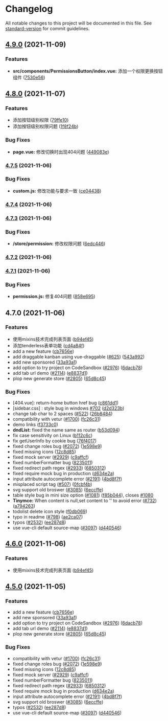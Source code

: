 # Changelog

All notable changes to this project will be documented in this file. See [standard-version](https://github.com/conventional-changelog/standard-version) for commit guidelines.

## [4.9.0](https://github.com/PanJiaChen/vue-element-admin/compare/v4.8.0...v4.9.0) (2021-11-09)


### Features

* **src/components/PermissionsButton/index.vue:** 添加一个权限更换按钮组件 ([7530e56](https://github.com/PanJiaChen/vue-element-admin/commit/7530e5692d8dac48cbc3b17b4d2274bc5a2898b6))

## [4.8.0](https://github.com/PanJiaChen/vue-element-admin/compare/v4.7.5...v4.8.0) (2021-11-07)


### Features

* 添加按钮级别权限 ([79ffe10](https://github.com/PanJiaChen/vue-element-admin/commit/79ffe10ab1078ce6d5dcf0c18f674f9d31ef6da1))
* 添加按钮级别权限问题 ([1f8f24b](https://github.com/PanJiaChen/vue-element-admin/commit/1f8f24b2bf9c77349aa81cc6ce58fded43e00708))


### Bug Fixes

* **page.vue:** 修改切换时出现404问题 ([449083e](https://github.com/PanJiaChen/vue-element-admin/commit/449083e509abde19aeda96f0582919bf3f6a2d0a))

### [4.7.5](https://github.com/PanJiaChen/vue-element-admin/compare/v4.7.4...v4.7.5) (2021-11-06)


### Bug Fixes

* **custom.js:** 修改功能与要求一致 ([ce04438](https://github.com/PanJiaChen/vue-element-admin/commit/ce0443874f2e723149908081e9d41c1786494b89))

### [4.7.4](https://github.com/PanJiaChen/vue-element-admin/compare/v4.7.3...v4.7.4) (2021-11-06)

### [4.7.3](https://github.com/PanJiaChen/vue-element-admin/compare/v4.7.2...v4.7.3) (2021-11-06)


### Bug Fixes

* **/store/permission:** 修改权限问题 ([6edc446](https://github.com/PanJiaChen/vue-element-admin/commit/6edc446284bbd40c10af02068e186920fcbea251))

### [4.7.2](https://github.com/PanJiaChen/vue-element-admin/compare/v4.7.1...v4.7.2) (2021-11-06)

### [4.7.1](https://github.com/PanJiaChen/vue-element-admin/compare/v4.7.0...v4.7.1) (2021-11-06)


### Bug Fixes

* **permission.js:** 修复404问题 ([858e695](https://github.com/PanJiaChen/vue-element-admin/commit/858e695517c350bc5734fde85c671ec50c709783))

## 4.7.0 (2021-11-06)


### Features

* 使用mixins技术完成列表页面 ([b94ef45](https://github.com/PanJiaChen/vue-element-admin/commit/b94ef45a4030172665ac5518827f3fded6f71d40))
* 添加tenderless表单功能 ([cd4a84f](https://github.com/PanJiaChen/vue-element-admin/commit/cd4a84fa7d14f7e6c3e5ef4163f627a22c856401))
* add a new feature ([cb7656e](https://github.com/PanJiaChen/vue-element-admin/commit/cb7656e0eee8ec935288b2371b8c5bd24a5aa06c))
* add draggable kanban using vue-draggable ([#625](https://github.com/PanJiaChen/vue-element-admin/issues/625)) ([543a992](https://github.com/PanJiaChen/vue-element-admin/commit/543a9928cf0299af3f67b9d70d3218191f514475))
* add new sponsored ([33a93a1](https://github.com/PanJiaChen/vue-element-admin/commit/33a93a12b4dc6429dbe91f43ef17fb76236f2d6c))
* add option to try project on CodeSandbox ([#2976](https://github.com/PanJiaChen/vue-element-admin/issues/2976)) ([6dacb78](https://github.com/PanJiaChen/vue-element-admin/commit/6dacb783b2c58190e568603e6125883f071528d4))
* add tab url demo ([#2114](https://github.com/PanJiaChen/vue-element-admin/issues/2114)) ([e8837d1](https://github.com/PanJiaChen/vue-element-admin/commit/e8837d161ee2a4793bdf5add1503d472857f6f42))
* plop new generate store ([#2805](https://github.com/PanJiaChen/vue-element-admin/issues/2805)) ([65d8c45](https://github.com/PanJiaChen/vue-element-admin/commit/65d8c451e89c4f679cd983316b7b9a5f1e9ac748))


### Bug Fixes

* [404.vue]: return-home button href bug ([c861dd1](https://github.com/PanJiaChen/vue-element-admin/commit/c861dd10cf392a4f9231def8cdc6f993e6136758))
* [sidebar.css] : style bug in windows [#702](https://github.com/PanJiaChen/vue-element-admin/issues/702) ([d2d323b](https://github.com/PanJiaChen/vue-element-admin/commit/d2d323bb027f4335729237a7c6eff4bef199ff44))
* change tab char to 2 spaces ([#522](https://github.com/PanJiaChen/vue-element-admin/issues/522)) ([26b8484](https://github.com/PanJiaChen/vue-element-admin/commit/26b84847dd16f843ce05fe155ae74ca20760dbbf))
* compatibility with vetur ([#1700](https://github.com/PanJiaChen/vue-element-admin/issues/1700)) ([fc26c31](https://github.com/PanJiaChen/vue-element-admin/commit/fc26c3106fefda7ff80afdc8bcad06f0b1ef2909))
* demo links ([f3733c0](https://github.com/PanJiaChen/vue-element-admin/commit/f3733c0b37b9a8316bbb36cf7af17c12ff419cfb))
* **dndList:** fixed the name same as router ([b53d094](https://github.com/PanJiaChen/vue-element-admin/commit/b53d0945ab6f84b82bd416cc2a4ff19c667d1996))
* fix case sensitivity on Linux ([b112c6c](https://github.com/PanJiaChen/vue-element-admin/commit/b112c6c86dd87d217f2c8c5123c9a2f66bb82361))
* fix getUserInfo by cookie bug ([76f4017](https://github.com/PanJiaChen/vue-element-admin/commit/76f4017470a2d5af8b0d17d16dc9ec9aeba650c4))
* fixed change roles bug ([#2072](https://github.com/PanJiaChen/vue-element-admin/issues/2072)) ([1e598e9](https://github.com/PanJiaChen/vue-element-admin/commit/1e598e96843c18acd9d38018d26a4247a4a0f512))
* fixed missing icons ([12c8d85](https://github.com/PanJiaChen/vue-element-admin/commit/12c8d8587345e07bfc084cb2663d0822b9526a38))
* fixed mock server ([#2929](https://github.com/PanJiaChen/vue-element-admin/issues/2929)) ([c9affcf](https://github.com/PanJiaChen/vue-element-admin/commit/c9affcf2ad44d23d48dc45537275e0d9998ff4cd))
* fixed numberFormatter  bug ([8235011](https://github.com/PanJiaChen/vue-element-admin/commit/82350116659c79d51dd0880fc45df00a5c958a45))
* fixed redirect path regex ([#2933](https://github.com/PanJiaChen/vue-element-admin/issues/2933)) ([6850312](https://github.com/PanJiaChen/vue-element-admin/commit/6850312e8920be432e916e316eb19b6e3cba91e0))
* fixed require mock bug in production ([d634e2a](https://github.com/PanJiaChen/vue-element-admin/commit/d634e2ae2fdc4920a0b98678e01d64e2ca5378d6))
* input attribute autocomplete error ([#2191](https://github.com/PanJiaChen/vue-element-admin/issues/2191)) ([4bd8f7f](https://github.com/PanJiaChen/vue-element-admin/commit/4bd8f7f670219db02e4c29781788f602c27ffa1b))
* misplaced script tag ([#507](https://github.com/PanJiaChen/vue-element-admin/issues/507)) ([0fcbf4b](https://github.com/PanJiaChen/vue-element-admin/commit/0fcbf4b53badc815808a1beb38d7f04f978bf9ba))
* svg support old broswer ([#3085](https://github.com/PanJiaChen/vue-element-admin/issues/3085)) ([6eccffe](https://github.com/PanJiaChen/vue-element-admin/commit/6eccffeb2f9037e873591944e119d0246139ffc7))
* table style bug in mini size option ([#1081](https://github.com/PanJiaChen/vue-element-admin/issues/1081)) ([f85b044](https://github.com/PanJiaChen/vue-element-admin/commit/f85b044ff8a3bc97d9c3ec61bd99480826ef1501)), closes [#1080](https://github.com/PanJiaChen/vue-element-admin/issues/1080)
* **Tinymce:** When content is null,set content to '' to avoid error ([#732](https://github.com/PanJiaChen/vue-element-admin/issues/732)) ([a794263](https://github.com/PanJiaChen/vue-element-admin/commit/a7942636c6084ed72fadc5a75c48f4f2ac2babe8))
* todolist delete icon style ([f0db069](https://github.com/PanJiaChen/vue-element-admin/commit/f0db0697e697da7bbe25587e65e233c926e76e80))
* typo in readme ([#798](https://github.com/PanJiaChen/vue-element-admin/issues/798)) ([ae2ca07](https://github.com/PanJiaChen/vue-element-admin/commit/ae2ca072f5a473fe5b34fca3053119846923d7db))
* typos ([#2532](https://github.com/PanJiaChen/vue-element-admin/issues/2532)) ([ee287d8](https://github.com/PanJiaChen/vue-element-admin/commit/ee287d8314a320a68083496636fa9d3b575b4e13))
* use vue-cli default source-map ([#3097](https://github.com/PanJiaChen/vue-element-admin/issues/3097)) ([d440546](https://github.com/PanJiaChen/vue-element-admin/commit/d4405464ceb53513bff7ec6caf07113623e95383))

## [4.6.0](https://github.com/PanJiaChen/vue-element-admin/compare/v4.5.0...v4.6.0) (2021-11-06)


### Features

* 使用mixins技术完成列表页面 ([b94ef45](https://github.com/PanJiaChen/vue-element-admin/commit/b94ef45a4030172665ac5518827f3fded6f71d40))

## [4.5.0](https://github.com/PanJiaChen/vue-element-admin/compare/v4.0.0...v4.5.0) (2021-11-05)


### Features

* add a new feature ([cb7656e](https://github.com/PanJiaChen/vue-element-admin/commit/cb7656e0eee8ec935288b2371b8c5bd24a5aa06c))
* add new sponsored ([33a93a1](https://github.com/PanJiaChen/vue-element-admin/commit/33a93a12b4dc6429dbe91f43ef17fb76236f2d6c))
* add option to try project on CodeSandbox ([#2976](https://github.com/PanJiaChen/vue-element-admin/issues/2976)) ([6dacb78](https://github.com/PanJiaChen/vue-element-admin/commit/6dacb783b2c58190e568603e6125883f071528d4))
* add tab url demo ([#2114](https://github.com/PanJiaChen/vue-element-admin/issues/2114)) ([e8837d1](https://github.com/PanJiaChen/vue-element-admin/commit/e8837d161ee2a4793bdf5add1503d472857f6f42))
* plop new generate store ([#2805](https://github.com/PanJiaChen/vue-element-admin/issues/2805)) ([65d8c45](https://github.com/PanJiaChen/vue-element-admin/commit/65d8c451e89c4f679cd983316b7b9a5f1e9ac748))


### Bug Fixes

* compatibility with vetur ([#1700](https://github.com/PanJiaChen/vue-element-admin/issues/1700)) ([fc26c31](https://github.com/PanJiaChen/vue-element-admin/commit/fc26c3106fefda7ff80afdc8bcad06f0b1ef2909))
* fixed change roles bug ([#2072](https://github.com/PanJiaChen/vue-element-admin/issues/2072)) ([1e598e9](https://github.com/PanJiaChen/vue-element-admin/commit/1e598e96843c18acd9d38018d26a4247a4a0f512))
* fixed missing icons ([12c8d85](https://github.com/PanJiaChen/vue-element-admin/commit/12c8d8587345e07bfc084cb2663d0822b9526a38))
* fixed mock server ([#2929](https://github.com/PanJiaChen/vue-element-admin/issues/2929)) ([c9affcf](https://github.com/PanJiaChen/vue-element-admin/commit/c9affcf2ad44d23d48dc45537275e0d9998ff4cd))
* fixed numberFormatter  bug ([8235011](https://github.com/PanJiaChen/vue-element-admin/commit/82350116659c79d51dd0880fc45df00a5c958a45))
* fixed redirect path regex ([#2933](https://github.com/PanJiaChen/vue-element-admin/issues/2933)) ([6850312](https://github.com/PanJiaChen/vue-element-admin/commit/6850312e8920be432e916e316eb19b6e3cba91e0))
* fixed require mock bug in production ([d634e2a](https://github.com/PanJiaChen/vue-element-admin/commit/d634e2ae2fdc4920a0b98678e01d64e2ca5378d6))
* input attribute autocomplete error ([#2191](https://github.com/PanJiaChen/vue-element-admin/issues/2191)) ([4bd8f7f](https://github.com/PanJiaChen/vue-element-admin/commit/4bd8f7f670219db02e4c29781788f602c27ffa1b))
* svg support old broswer ([#3085](https://github.com/PanJiaChen/vue-element-admin/issues/3085)) ([6eccffe](https://github.com/PanJiaChen/vue-element-admin/commit/6eccffeb2f9037e873591944e119d0246139ffc7))
* typos ([#2532](https://github.com/PanJiaChen/vue-element-admin/issues/2532)) ([ee287d8](https://github.com/PanJiaChen/vue-element-admin/commit/ee287d8314a320a68083496636fa9d3b575b4e13))
* use vue-cli default source-map ([#3097](https://github.com/PanJiaChen/vue-element-admin/issues/3097)) ([d440546](https://github.com/PanJiaChen/vue-element-admin/commit/d4405464ceb53513bff7ec6caf07113623e95383))
